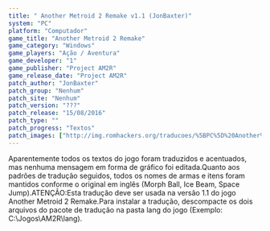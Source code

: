 ```yaml
---
title: " Another Metroid 2 Remake v1.1 (JonBaxter)"
system: "PC"
platform: "Computador"
game_title: "Another Metroid 2 Remake"
game_category: "Windows"
game_players: "Ação / Aventura"
game_developer: "1"
game_publisher: "Project AM2R"
game_release_date: "Project AM2R"
patch_author: "JonBaxter"
patch_group: "Nenhum"
patch_site: "Nenhum"
patch_version: "???"
patch_release: "15/08/2016"
patch_type: ""
patch_progress: "Textos"
patch_images: ["http://img.romhackers.org/traducoes/%5BPC%5D%20Another%20Metroid%202%20Remake%20-%20JonBaxter%20-%201.jpg","http://img.romhackers.org/traducoes/%5BPC%5D%20Another%20Metroid%202%20Remake%20-%20JonBaxter%20-%202.jpg","http://img.romhackers.org/traducoes/%5BPC%5D%20Another%20Metroid%202%20Remake%20-%20JonBaxter%20-%203.jpg"]
---
```

Aparentemente todos os textos do jogo foram traduzidos e acentuados, mas nenhuma mensagem em forma de gráfico foi editada.Quanto aos padrões de tradução seguidos, todos os nomes de armas e itens foram mantidos conforme o original em inglês (Morph Ball, Ice Beam, Space Jump).ATENÇÃO:Esta tradução deve ser usada na versão 1.1 do jogo Another Metroid 2 Remake.Para instalar a tradução, descompacte os dois arquivos do pacote de tradução na pasta lang do jogo (Exemplo: C:\Jogos\AM2R\lang).